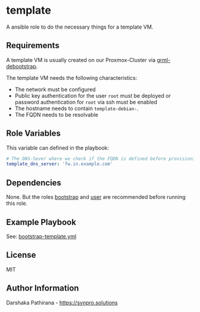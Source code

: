 template
========

A ansible role to do the necessary things for a template VM.

Requirements
------------

A template VM is usually created on our Proxmox-Cluster via [grml-debootstrap](https://github.com/grml/grml-debootstrap).

The template VM needs the following characteristics:

* The network must be configured
* Public key authentication for the user `root` must be deployed or password authentication for `root` via ssh must be enabled
* The hostname needs to contain `template-debian-`.
* The FQDN needs to be resolvable

Role Variables
--------------

This variable can defined in the playbook:

```yaml
# The DNS-Sever where we check if the FQDN is defined before provisioning the server (default to 'localhost')
template_dns_server: 'fw.in.example.com'
```

Dependencies
------------

None. But the roles [bootstrap](https://github.com/robertdebock/ansible-role-bootstrap) and [user](https://github.com/jkirk/ansible-role-user/) are recommended before running this role.

Example Playbook
----------------

See: [bootstrap-template.yml](https://github.com/jkirk/ansible-site-template/blob/master/bootstrap-template.yml)

License
-------

MIT

Author Information
------------------

Darshaka Pathirana - https://synpro.solutions
